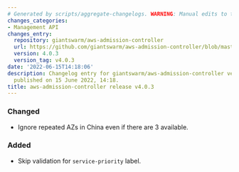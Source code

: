 ```yaml
---
# Generated by scripts/aggregate-changelogs. WARNING: Manual edits to this files will be overwritten.
changes_categories:
- Management API
changes_entry:
  repository: giantswarm/aws-admission-controller
  url: https://github.com/giantswarm/aws-admission-controller/blob/master/CHANGELOG.md#403---2022-06-15
  version: 4.0.3
  version_tag: v4.0.3
date: '2022-06-15T14:18:06'
description: Changelog entry for giantswarm/aws-admission-controller version 4.0.3,
  published on 15 June 2022, 14:18.
title: aws-admission-controller release v4.0.3
---
```


### Changed
- Ignore repeated AZs in China even if there are 3 available.
### Added
- Skip validation for `service-priority` label.
